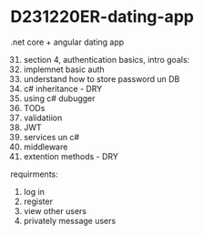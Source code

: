 # D231220ER-dating-app
.net core + angular dating app

31. section 4, authentication basics, intro
goals:
   1. implemnet basic auth
   2. understand how to store password un DB
   3. c# inheritance - DRY
   4. using c# dubugger
   5. TODs
   6. validatiion
   7. JWT
   8. services un c#
   9. middleware
   10. extention methods - DRY

requirments:
   1. log in
   2. register
   3. view other users
   4. privately message users
